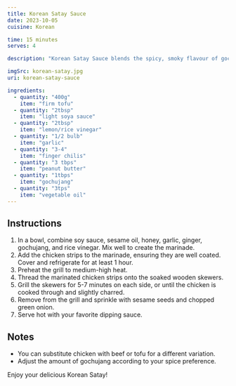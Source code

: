 ```yaml
---
title: Korean Satay Sauce
date: 2023-10-05
cuisine: Korean

time: 15 minutes
serves: 4

description: "Korean Satay Sauce blends the spicy, smoky flavour of gochujang with creamy peanut butter for a rich, savoury kick. Perfect for grilled skewers or stir-fries, it balances sweetness and heat with a touch of lime for a bold, flavourful twist."

imgSrc: korean-satay.jpg
uri: korean-satay-sauce

ingredients:
  - quantity: "400g"
    item: "firm tofu"
  - quantity: "2tbsp"
    item: "light soya sauce"
  - quantity: "2tbsp"
    item: "lemon/rice vinegar"
  - quantity: "1/2 bulb"
    item: "garlic"
  - quantity: "3-4"
    item: "finger chilis"
  - quantity: "3 tbps"
    item: "peanut butter"
  - quantity: "1tbps"
    item: "gochujang"
  - quantity: "3tps"
    item: "vegetable oil"
---
```


## Instructions

1. In a bowl, combine soy sauce, sesame oil, honey, garlic, ginger, gochujang, and rice vinegar. Mix well to create the marinade.
2. Add the chicken strips to the marinade, ensuring they are well coated. Cover and refrigerate for at least 1 hour.
3. Preheat the grill to medium-high heat.
4. Thread the marinated chicken strips onto the soaked wooden skewers.
5. Grill the skewers for 5-7 minutes on each side, or until the chicken is cooked through and slightly charred.
6. Remove from the grill and sprinkle with sesame seeds and chopped green onion.
7. Serve hot with your favorite dipping sauce.

## Notes

- You can substitute chicken with beef or tofu for a different variation.
- Adjust the amount of gochujang according to your spice preference.

Enjoy your delicious Korean Satay!
